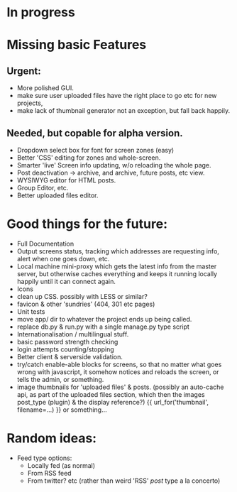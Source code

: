 # In progress

# Missing basic Features

## Urgent:

- More polished GUI.
- make sure user uploaded files have the right place to go etc for new projects,
- make lack of thumbnail generator not an exception, but fall back happily.

## Needed, but copable for alpha version.

- Dropdown select box for font for screen zones (easy)
- Better 'CSS' editing for zones and whole-screen.
- Smarter 'live' Screen info updating, w/o reloading the whole page.
- Post deactivation -> archive, and archive, future posts, etc view.
- WYSIWYG editor for HTML posts.
- Group Editor, etc.
- Better uploaded files editor.

# Good things for the future:

- Full Documentation
- Output screens status, tracking which addresses are requesting info, alert when one goes down, etc.
- Local machine mini-proxy which gets the latest info from the master server, but otherwise caches everything
  and keeps it running locally happily until it can connect again.
- Icons
- clean up CSS. possibly with LESS or similar?
- favicon & other 'sundries' (404, 301 etc pages)
- Unit tests
- move app/ dir to whatever the project ends up being called.
- replace db.py & run.py with a single manage.py type script
- Internationalisation / multilingual stuff.
- basic password strength checking
- login attempts counting/stopping
- Better client & serverside validation.
- try/catch enable-able blocks for screens, so that no matter what goes wrong
  with javascript, it somehow notices and reloads the screen, or tells the
  admin, or something.
- image thumbnails for 'uploaded files' & posts.
  (possibly an auto-cache api, as part of the uploaded files section, which
  then the images post_type (plugin) & the display reference?)
  {{ url_for('thumbnail', filename=...) }} or something...

# Random ideas:

- Feed type options:
  - Locally fed (as normal)
  - From RSS feed
  - From twitter?
  etc
  (rather than weird 'RSS' _post_ type a la concerto)
